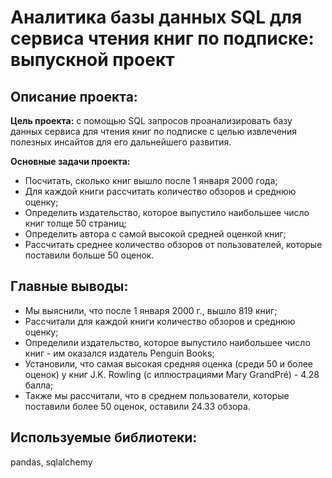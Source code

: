 # Аналитика базы данных SQL для сервиса чтения книг по подписке: выпускной проект

## Описание проекта:

**Цель проекта:** с помощью SQL запросов проанализировать базу данных сервиса для чтения книг по подписке с целью извлечения полезных инсайтов для его дальнейшего развития.

**Основные задачи проекта:**

* Посчитать, сколько книг вышло после 1 января 2000 года;
* Для каждой книги рассчитать количество обзоров и среднюю оценку;
* Определить издательство, которое выпустило наибольшее число книг толще 50 страниц;
* Определить автора с самой высокой средней оценкой книг;
* Рассчитать среднее количество обзоров от пользователей, которые поставили больше 50 оценок.

## Главные выводы:

* Мы выяснили, что после 1 января 2000 г., вышло 819 книг;
* Рассчитали для каждой книги количество обзоров и среднюю оценку;
* Определили издательство, которое выпустило наибольшее число книг - им оказался издатель Penguin Books;
* Установили, что самая высокая средняя оценка (среди 50 и более оценок) у книг J.K. Rowling (с иллюстрациями Mary GrandPré) - 4.28 балла;
* Также мы рассчитали, что в среднем пользователи, которые поставили более 50 оценок, оставили 24.33 обзора.

## Используемые библиотеки:

pandas, sqlalchemy
